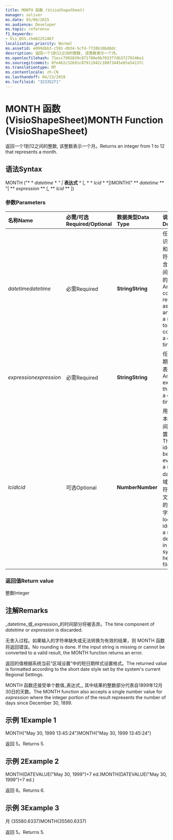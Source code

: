 ```yaml
---
title: MONTH 函数 (VisioShapeSheet)
manager: soliver
ms.date: 03/09/2015
ms.audience: Developer
ms.topic: reference
f1_keywords:
- Vis_DSS.chm82251467
localization_priority: Normal
ms.assetid: e099dbb3-c591-d934-5cfd-7728b10bd8dc
description: 返回一个1到12之间的整数, 该整数表示一个月。
ms.openlocfilehash: 71ecc7992839c871780e9b703377db37279246e1
ms.sourcegitcommit: 8fe462c32b91c87911942c188f3445e85a54137c
ms.translationtype: MT
ms.contentlocale: zh-CN
ms.lasthandoff: 04/23/2019
ms.locfileid: "32335271"
---
```

# <a name="month-function-visioshapesheet"></a><span data-ttu-id="97c22-103">MONTH 函数 (VisioShapeSheet)</span><span class="sxs-lookup"><span data-stu-id="97c22-103">MONTH Function (VisioShapeSheet)</span></span>

<span data-ttu-id="97c22-104">返回一个1到12之间的整数, 该整数表示一个月。</span><span class="sxs-lookup"><span data-stu-id="97c22-104">Returns an integer from 1 to 12 that represents a month.</span></span>
  
## <a name="syntax"></a><span data-ttu-id="97c22-105">语法</span><span class="sxs-lookup"><span data-stu-id="97c22-105">Syntax</span></span>

<span data-ttu-id="97c22-106">MONTH ("\* \* *datetime* \* *" |* **表达式** \* [, \* \* *lcid* \* \*])</span><span class="sxs-lookup"><span data-stu-id="97c22-106">MONTH(" \*\* *datetime* \*\* "| \*\* *expression* \*\* [, \*\* *lcid* \*\* ])</span></span> 
  
### <a name="parameters"></a><span data-ttu-id="97c22-107">参数</span><span class="sxs-lookup"><span data-stu-id="97c22-107">Parameters</span></span>

|<span data-ttu-id="97c22-108">**名称**</span><span class="sxs-lookup"><span data-stu-id="97c22-108">**Name**</span></span>|<span data-ttu-id="97c22-109">**必需/可选**</span><span class="sxs-lookup"><span data-stu-id="97c22-109">**Required/Optional**</span></span>|<span data-ttu-id="97c22-110">**数据类型**</span><span class="sxs-lookup"><span data-stu-id="97c22-110">**Data Type**</span></span>|<span data-ttu-id="97c22-111">**说明**</span><span class="sxs-lookup"><span data-stu-id="97c22-111">**Description**</span></span>|
|:-----|:-----|:-----|:-----|
| <span data-ttu-id="97c22-112">_datetime_</span><span class="sxs-lookup"><span data-stu-id="97c22-112">_datetime_</span></span> <br/> |<span data-ttu-id="97c22-113">必需</span><span class="sxs-lookup"><span data-stu-id="97c22-113">Required</span></span>  <br/> |<span data-ttu-id="97c22-114">**String**</span><span class="sxs-lookup"><span data-stu-id="97c22-114">**String**</span></span> <br/> |<span data-ttu-id="97c22-115">任何通常被识别为日期和时间的字符串或对包含日期和时间的单元格的引用。</span><span class="sxs-lookup"><span data-stu-id="97c22-115">Any string commonly recognized as a date and time or a reference to a cell containing a date and time.</span></span>  <br/> |
| <span data-ttu-id="97c22-116">_expression_</span><span class="sxs-lookup"><span data-stu-id="97c22-116">_expression_</span></span> <br/> |<span data-ttu-id="97c22-117">必需</span><span class="sxs-lookup"><span data-stu-id="97c22-117">Required</span></span>  <br/> |<span data-ttu-id="97c22-118">**String**</span><span class="sxs-lookup"><span data-stu-id="97c22-118">**String**</span></span> <br/> | <span data-ttu-id="97c22-119">任何生成日期和时间的表达式。</span><span class="sxs-lookup"><span data-stu-id="97c22-119">Any expression that yields a date and time.</span></span>  <br/> |
| <span data-ttu-id="97c22-120">_lcid_</span><span class="sxs-lookup"><span data-stu-id="97c22-120">_lcid_</span></span> <br/> |<span data-ttu-id="97c22-121">可选</span><span class="sxs-lookup"><span data-stu-id="97c22-121">Optional</span></span>  <br/> |<span data-ttu-id="97c22-122">**Number**</span><span class="sxs-lookup"><span data-stu-id="97c22-122">**Number**</span></span> <br/> |<span data-ttu-id="97c22-123">用于计算非本地日期时间的区域设置标识符。</span><span class="sxs-lookup"><span data-stu-id="97c22-123">The locale identifier to be used in evaluating a nonlocal datetime.</span></span> <span data-ttu-id="97c22-124">区域设置标识符是系统头文件中描述的一个数字。</span><span class="sxs-lookup"><span data-stu-id="97c22-124">The locale identifier is a number described in the system header files.</span></span>  <br/> |
   
### <a name="return-value"></a><span data-ttu-id="97c22-125">返回值</span><span class="sxs-lookup"><span data-stu-id="97c22-125">Return value</span></span>

<span data-ttu-id="97c22-126">整数</span><span class="sxs-lookup"><span data-stu-id="97c22-126">Integer</span></span>
  
## <a name="remarks"></a><span data-ttu-id="97c22-127">注解</span><span class="sxs-lookup"><span data-stu-id="97c22-127">Remarks</span></span>

<span data-ttu-id="97c22-128">_datetime_或_expression_的时间部分将被丢弃。</span><span class="sxs-lookup"><span data-stu-id="97c22-128">The time component of  _datetime_ or  _expression_ is discarded.</span></span> 
  
<span data-ttu-id="97c22-p102">无舍入过程。如果输入的字符串缺失或无法转换为有效的结果，则 MONTH 函数将返回错误。</span><span class="sxs-lookup"><span data-stu-id="97c22-p102">No rounding is done. If the input string is missing or cannot be converted to a valid result, the MONTH function returns an error.</span></span>
  
<span data-ttu-id="97c22-131">返回的值根据系统当前“区域设置”中的短日期样式设置格式。</span><span class="sxs-lookup"><span data-stu-id="97c22-131">The returned value is formatted according to the short date style set by the system's current Regional Settings.</span></span>
  
<span data-ttu-id="97c22-132">MONTH 函数还接受单个数值_表达式_, 其中结果的整数部分代表自1899年12月30日的天数。</span><span class="sxs-lookup"><span data-stu-id="97c22-132">The MONTH function also accepts a single number value for  _expression_ where the integer portion of the result represents the number of days since December 30, 1899.</span></span> 
  
## <a name="example-1"></a><span data-ttu-id="97c22-133">示例 1</span><span class="sxs-lookup"><span data-stu-id="97c22-133">Example 1</span></span>

<span data-ttu-id="97c22-134">MONTH("May 30, 1999 13:45:24")</span><span class="sxs-lookup"><span data-stu-id="97c22-134">MONTH("May 30, 1999 13:45:24")</span></span>
  
<span data-ttu-id="97c22-135">返回 5。</span><span class="sxs-lookup"><span data-stu-id="97c22-135">Returns 5.</span></span>
  
## <a name="example-2"></a><span data-ttu-id="97c22-136">示例 2</span><span class="sxs-lookup"><span data-stu-id="97c22-136">Example 2</span></span>

<span data-ttu-id="97c22-137">MONTH(DATEVALUE("May 30, 1999")+7 ed.)</span><span class="sxs-lookup"><span data-stu-id="97c22-137">MONTH(DATEVALUE("May 30, 1999")+7 ed.)</span></span>
  
<span data-ttu-id="97c22-138">返回 6。</span><span class="sxs-lookup"><span data-stu-id="97c22-138">Returns 6.</span></span>
  
## <a name="example-3"></a><span data-ttu-id="97c22-139">示例 3</span><span class="sxs-lookup"><span data-stu-id="97c22-139">Example 3</span></span>

<span data-ttu-id="97c22-140">月 (35580.6337)</span><span class="sxs-lookup"><span data-stu-id="97c22-140">MONTH(35580.6337)</span></span>
  
<span data-ttu-id="97c22-141">返回 5。</span><span class="sxs-lookup"><span data-stu-id="97c22-141">Returns 5.</span></span>
  

